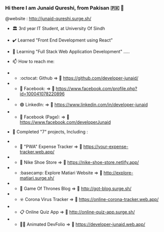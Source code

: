### Hi there I am Junaid Qureshi, from Pakisan :pakistan: 👋
@website : http://junaid-qureshi.surge.sh/


- :classical_building: 3rd year IT Student, at University Of Sindh

- :heavy_check_mark: Learned "Front End Development using React"
- 🌱 Learning "Full Stack Web Application Development" .....


- 📫 How to reach me:  

- - :octocat: Github              => :link:	https://github.com/developer-junaid/
- - :large_blue_circle: Facebook: => :link:	https://www.facebook.com/profile.php?id=100041078220896
- - :purple_circle: LinkedIn:     => :link:	https://www.linkedin.com/in/developer-junaid
- - :large_blue_diamond: Facebook (Page): => :link:	https://www.facebook.com/developerJunaid

- :medal_sports: Completed "7" projects, Including :
- - :money_with_wings:	"PWA" Expense Tracker    => :link:	https://your-expense-tracker.web.app/
- - :shopping_cart:	 Nike Shoe Store => :link:	https://nike-shoe-store.netlify.app/
- - :basecamp:	Explore Matiari Website => :link:	http://explore-matiari.surge.sh/
- - :iphone:	Game Of Thrones Blog  => :link:	http://got-blog.surge.sh/
- - :biohazard:	Corona Virus Tracker => :link:	https://online-corona-tracker.web.app/
- - :clipboard: Online Quiz App      => :link: http://online-quiz-app.surge.sh/
- - 👨‍💻  Animated DevFolio         => :link: https://developer-junaid.web.app/

